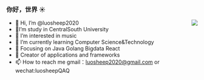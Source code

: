 ### 你好，世界 :sunny:
- 👋 Hi, I’m @luosheep2020                             <img align="right" src="https://github-readme-stats.vercel.app/api?username=onevcat&show_icons=true&icon_color=CE1D2D&text_color=718096&bg_color=ffffff&hide_title=true" />
- :school:I’m study in CentralSouth University
- 👀 I’m interested in music 
- 🌱 I’m currently learning Computer Science&Technology
- :orange_book: Focusing on Java  Golang Bigdata React
- :hammer: Creator of applications and frameworks
- 📫 How to reach me  gmail：luosheep2020@gmail.com or wechat:luosheepQAQ 




<!---
luosheep2020/luosheep2020 is a ✨ special ✨ repository because its `README.md` (this file) appears on your GitHub profile.
You can click the Preview link to take a look at your changes.
--->
